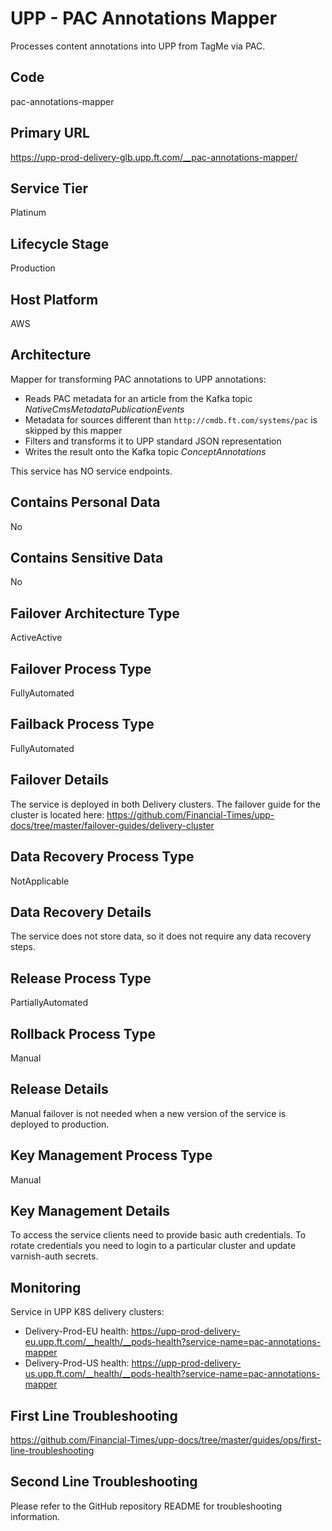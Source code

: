 <!--
    Written in the format prescribed by https://github.com/Financial-Times/runbook.md.
    Any future edits should abide by this format.
-->
# UPP - PAC Annotations Mapper

Processes content annotations into UPP from TagMe via PAC.

## Code

pac-annotations-mapper

## Primary URL

https://upp-prod-delivery-glb.upp.ft.com/__pac-annotations-mapper/

## Service Tier

Platinum

## Lifecycle Stage

Production

## Host Platform

AWS

## Architecture

Mapper for transforming PAC annotations to UPP annotations:

*   Reads PAC metadata for an article from the Kafka topic _NativeCmsMetadataPublicationEvents_
*   Metadata for sources different than `http://cmdb.ft.com/systems/pac` is skipped by this mapper
*   Filters and transforms it to UPP standard JSON representation
*   Writes the result onto the Kafka topic _ConceptAnnotations_

This service has NO service endpoints.

## Contains Personal Data

No

## Contains Sensitive Data

No

<!-- Placeholder - remove HTML comment markers to activate
## Can Download Personal Data
Choose Yes or No

...or delete this placeholder if not applicable to this system
-->

<!-- Placeholder - remove HTML comment markers to activate
## Can Contact Individuals
Choose Yes or No

...or delete this placeholder if not applicable to this system
-->

## Failover Architecture Type

ActiveActive

## Failover Process Type

FullyAutomated

## Failback Process Type

FullyAutomated

## Failover Details

The service is deployed in both Delivery clusters. The failover guide for the cluster is located here:
<https://github.com/Financial-Times/upp-docs/tree/master/failover-guides/delivery-cluster>

## Data Recovery Process Type

NotApplicable

## Data Recovery Details

The service does not store data, so it does not require any data recovery steps.

## Release Process Type

PartiallyAutomated

## Rollback Process Type

Manual

## Release Details

Manual failover is not needed when a new version of the service is deployed to production.

<!-- Placeholder - remove HTML comment markers to activate
## Heroku Pipeline Name
Enter descriptive text satisfying the following:
This is the name of the Heroku pipeline for this system. If you don't have a pipeline, this is the name of the app in Heroku. A pipeline is a group of Heroku apps that share the same codebase where each app in a pipeline represents the different stages in a continuous delivery workflow, i.e. staging, production.

...or delete this placeholder if not applicable to this system
-->

## Key Management Process Type

Manual

## Key Management Details

To access the service clients need to provide basic auth credentials.
To rotate credentials you need to login to a particular cluster and update varnish-auth secrets.

## Monitoring

Service in UPP K8S delivery clusters:

*   Delivery-Prod-EU health: <https://upp-prod-delivery-eu.upp.ft.com/__health/__pods-health?service-name=pac-annotations-mapper>
*   Delivery-Prod-US health: <https://upp-prod-delivery-us.upp.ft.com/__health/__pods-health?service-name=pac-annotations-mapper>

## First Line Troubleshooting

<https://github.com/Financial-Times/upp-docs/tree/master/guides/ops/first-line-troubleshooting>

## Second Line Troubleshooting

Please refer to the GitHub repository README for troubleshooting information.
